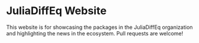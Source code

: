# JuliaDiffEq Website

This website is for showcasing the packages in the JuliaDiffEq organization and
highlighting the news in the ecosystem. Pull requests are welcome!
